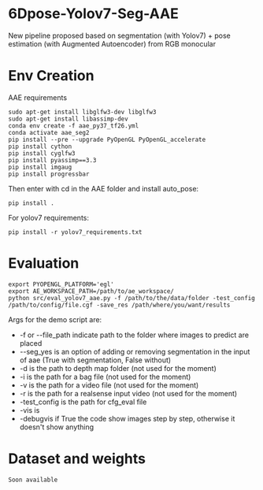 # 6Dpose-Yolov7-Seg-AAE
New pipeline proposed based on segmentation (with Yolov7) + pose estimation (with Augmented Autoencoder) from RGB monocular
# Env Creation
AAE requirements
```
sudo apt-get install libglfw3-dev libglfw3
sudo apt-get install libassimp-dev
conda env create -f aae_py37_tf26.yml
conda activate aae_seg2
pip install --pre --upgrade PyOpenGL PyOpenGL_accelerate
pip install cython
pip install cyglfw3
pip install pyassimp==3.3
pip install imgaug
pip install progressbar
```

Then enter with cd in the AAE folder and install auto_pose:
```
pip install .
```

For yolov7 requirements:
```
pip install -r yolov7_requirements.txt
```

# Evaluation
```
export PYOPENGL_PLATFORM='egl'
export AE_WORKSPACE_PATH=/path/to/ae_workspace/
python src/eval_yolov7_aae.py -f /path/to/the/data/folder -test_config /path/to/config/file.cgf -save_res /path/where/you/want/results
```
Args for the demo script are:
- -f or --file_path indicate path to the folder where images to predict are placed
- --seg_yes is an option of adding or removing segmentation in the input of aae (True with segmentation, False without)
- -d is the path to depth map folder (not used for the moment)
- -i is the path for a bag file (not used for the moment)
- -v is the path for a video file (not used for the moment)
- -r is the path for a realsense input video (not used for the moment)
- -test_config is the path for cfg_eval file
- -vis is 
- -debugvis if True the code show images step by step, otherwise it doesn't show anything

# Dataset and weights 
```Soon available```



